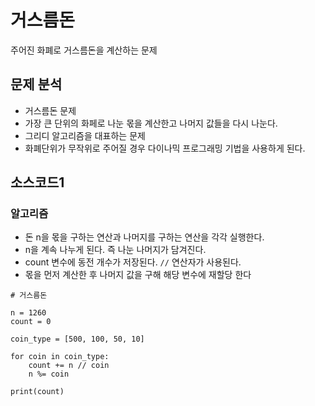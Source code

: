 # 거스름돈

주어진 화폐로 거스름돈을 계산하는 문제

## 문제 분석
* 거스름돈 문제
* 가장 큰 단위의 화페로 나눈 몫을 계산한고 나머지 값들을 다시 나눈다. 
* 그리디 알고리즘을 대표하는 문제
* 화폐단위가 무작위로 주어질 경우 다이나믹 프로그래밍 기법을 사용하게 된다.

## 소스코드1

### 알고리즘 
* 돈 n을 몫을 구하는 연산과 나머지를 구하는 연산을 각각 실행한다.
* n을 계속 나누게 된다. 즉 나눈 나머지가 담겨진다.
* count 변수에 동전 개수가 저장된다. `//` 연산자가 사용된다.
* 몫을 먼저 계산한 후 나머지 값을 구해 해당 변수에 재할당 한다

~~~
# 거스름돈

n = 1260
count = 0

coin_type = [500, 100, 50, 10]

for coin in coin_type:
    count += n // coin
    n %= coin

print(count)
~~~